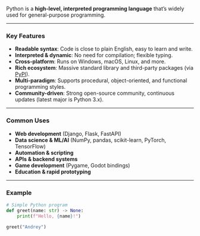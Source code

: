 Python is a **high-level, interpreted programming language** that’s widely used for general-purpose programming.

---

### Key Features

* **Readable syntax**: Code is close to plain English, easy to learn and write.
* **Interpreted & dynamic**: No need for compilation; flexible typing.
* **Cross-platform**: Runs on Windows, macOS, Linux, and more.
* **Rich ecosystem**: Massive standard library and third-party packages (via [PyPI](https://pypi.org/)).
* **Multi-paradigm**: Supports procedural, object-oriented, and functional programming styles.
* **Community-driven**: Strong open-source community, continuous updates (latest major is Python 3.x).

---

### Common Uses

* **Web development** (Django, Flask, FastAPI)
* **Data science & ML/AI** (NumPy, pandas, scikit-learn, PyTorch, TensorFlow)
* **Automation & scripting**
* **APIs & backend systems**
* **Game development** (Pygame, Godot bindings)
* **Education & rapid prototyping**

---

### Example

```python
# Simple Python program
def greet(name: str) -> None:
    print(f"Hello, {name}!")

greet("Andrey")
```
